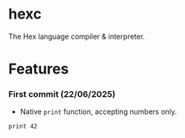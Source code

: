 # hexc
The Hex language compiler & interpreter.

# Features
### First commit (22/06/2025)
* Native `print` function, accepting numbers only.
```
print 42
```